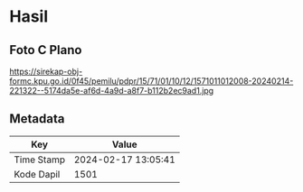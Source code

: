 # Hasil

## Foto C Plano

https://sirekap-obj-formc.kpu.go.id/0f45/pemilu/pdpr/15/71/01/10/12/1571011012008-20240214-221322--5174da5e-af6d-4a9d-a8f7-b112b2ec9ad1.jpg


## Metadata

| Key        | Value               |
| ---------- | ------------------- |
| Time Stamp | 2024-02-17 13:05:41 |
| Kode Dapil | 1501                |



